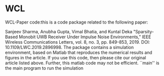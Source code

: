# WCL

WCL-Paper code:this is a code package related to the following paper:

Sanjeev Sharma, Anubha Gupta, Vimal Bhatia, and Kuntal Deka "Sparsity-Based Monobit UWB Receiver Under Impulse Noise Environments," IEEE Wireless Communications Letters, vol. 8, no. 3, pp. 849-853, 2019. DOI: 10.1109/LWC.2019.2896998. The package contains a simulation environment, based on Matlab that reproduces the numerical results and figures in the article. If you use this code, then please cite our original article listed above. Further, this matlab code may not be efficient. ``main'' is the main program to run the simulation
